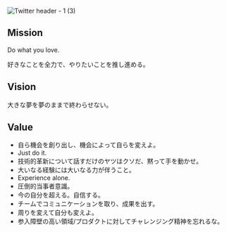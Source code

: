 ![Twitter header - 1 (3)](https://github.com/qqey/.github/assets/26848713/23953ca2-810f-4575-b297-3235b5adbb5d)

## Mission
Do what you love.

好きなことを全力で、やりたいことを推し進める。

## Vision
大きな夢を夢のままで終わらせない。

## Value
- 自ら機会を創り出し、機会によって自らを変えよ。
- Just do it.
- 技術的革新について話すだけのヤツはクソだ、黙って手を動かせ。
- 大いなる経験には大いなる力が伴うこと。
- Experience alone.
- 圧倒的当事者意識。
- 今の自分を超える。自信する。
- チームでコミュニケーションを取り、成果を出す。
- 周りを変えて自分も変えよ。
- 参入障壁の高い領域/プロダクトに対してチャレンジング精神を忘れるな。

